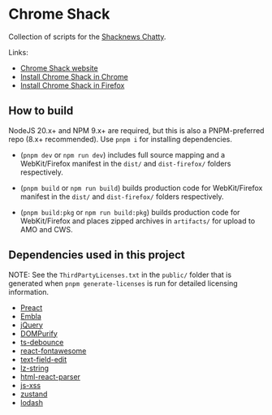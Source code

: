 # Chrome Shack

Collection of scripts for the [Shacknews Chatty](https://www.shacknews.com/chatty).

Links:

- [Chrome Shack website](http://adam.hughes.cc/shack/chromeshack/)
- [Install Chrome Shack in Chrome](https://chrome.google.com/webstore/detail/chrome-shack/mcnpepegfcikofcogenpncheiohblnpp?hl=en)
- [Install Chrome Shack in Firefox](https://addons.mozilla.org/en-US/firefox/addon/chromeshack/)

## How to build

NodeJS 20.x+ and NPM 9.x+ are required, but this is also a PNPM-preferred repo (8.x+ recommended). Use `pnpm i` for installing dependencies.

- (`pnpm dev` or `npm run dev`) includes full source mapping and a WebKit/Firefox manifest in the `dist/` and `dist-firefox/` folders respectively.

- (`pnpm build` or `npm run build`) builds production code for WebKit/Firefox manifest in the `dist/` and `dist-firefox/` folders respectively.

- (`pnpm build:pkg` or `npm run build:pkg`) builds production code for WebKit/Firefox and places zipped archives in `artifacts/` for upload to AMO and CWS.

## Dependencies used in this project

NOTE: See the `ThirdPartyLicenses.txt` in the `public/` folder that is generated when `pnpm generate-licenses` is run for detailed licensing information.

- [Preact](https://github.com/preactjs/preact)
- [Embla](https://github.com/davidcetinkaya/embla-carousel)
- [jQuery](https://github.com/jquery/jquery)
- [DOMPurify](https://github.com/cure53/DOMPurify)
- [ts-debounce](https://github.com/chodorowicz/ts-debounce)
- [react-fontawesome](https://github.com/FortAwesome/react-fontawesome)
- [text-field-edit](https://github.com/fregante/text-field-edit)
- [lz-string](https://github.com/pieroxy/lz-string)
- [html-react-parser](https://github.com/remarkablemark/html-react-parser)
- [js-xss](https://github.com/leizongmin/js-xss)
- [zustand](https://github.com/pmndrs/zustand)
- [lodash](https://github.com/lodash/lodash)
